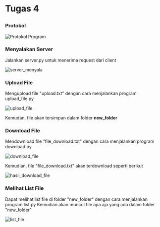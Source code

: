 <h1>Tugas 4</p>

<h3>Protokol</h3>

![Protokol Program](https://user-images.githubusercontent.com/45732575/77444587-a1274100-6e1e-11ea-9623-fc789e86b6d2.png)

<h3>Menyalakan Server</h3>
Jalankan server.py untuk menerima request dari client

![server_menyala](https://user-images.githubusercontent.com/45732575/77444653-b308e400-6e1e-11ea-9512-68a4e05106a4.png)


<h3>Upload File</h3>

Mengupload file "upload.txt" dengan cara menjalankan program upload_file.py


![upload_file](https://user-images.githubusercontent.com/45732575/77445058-31658600-6e1f-11ea-8173-ef0f628e439a.png)

Kemudan, file akan tersimpan dalam folder <b>new_folder</b>

<h3>Download File</h3>

Mendownload file "file_download.txt" dengan cara menjalankan program download.py

![download_file](https://user-images.githubusercontent.com/45732575/77445285-78ec1200-6e1f-11ea-9f5b-3de4ad1079c1.png)

Kemudian, file "file_download.txt" akan terdownload seperti berikut

![hasil_download_file](https://user-images.githubusercontent.com/45732575/77445411-a638c000-6e1f-11ea-8606-b93af33056d2.png)

<h3>Melihat List File</h3>

Dapat melihat list file di folder "new_folder" dengan cara menjalankan program list.py
Kemudian akan muncul file apa aja yang ada dalam folder "new_folder"

![list_file](https://user-images.githubusercontent.com/45732575/77445641-e8620180-6e1f-11ea-978e-309d08b67029.png)


